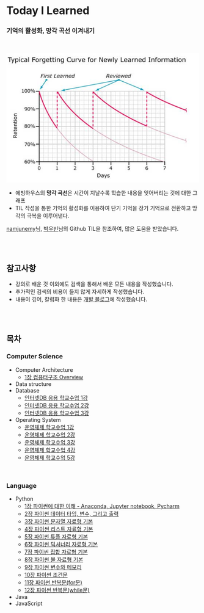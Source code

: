 # Today I Learned
### 기억의 활성화, 망각 곡선 이겨내기

<br>

<p align="center"><img src="img/Ebbinghaus_Graph.png"></img></p>

* 에빙하우스의 **망각 곡선**은 시간이 지날수록 학습한 내용을 잊어버리는 것에 대한 그래프
* TIL 작성을 통한 기억의 활성화를 이용하여 단기 기억을 장기 기억으로 전환하고 망각의 극복을 이루어낸다.

[namjunemy](https://github.com/namjunemy)님, [박우빈](https://github.com/wbluke)님의 Github TIL을 참조하여, 많은 도움을 받았습니다.

<br><br>

## 참고사항

* 강의로 배운 것 이외에도 검색을 통해서 배운 모든 내용을 작성했습니다.
* 추가적인 검색의 비용이 들지 않게 자세하게 작성했습니다.
* 내용이 깊어, 칼럼화 한 내용은 [개발 블로그](https://jae-yoon.tistory.com/)에 작성했습니다.

<br><br>


## 목차

### Computer Science

* Computer Architecture
  - [1장 컴퓨터구조 Overview](https://github.com/Shin-Jae-Yoon/TIL/blob/master/Computer%20Science/Computer%20Architecture/01_Computer_Architecture_Overview.md)
* Data structure
* Database
  - [인터넷DB 응용 학교수업 1강](https://github.com/Shin-Jae-Yoon/TIL/blob/master/Computer%20Science/Database/pukyong/2022.03.15.md)
  - [인터넷DB 응용 학교수업 2강](https://github.com/Shin-Jae-Yoon/TIL/blob/master/Computer%20Science/Database/pukyong/2022.03.22.md)
  - [인터넷DB 응용 학교수업 3강](https://github.com/Shin-Jae-Yoon/TIL/blob/master/Computer%20Science/Database/pukyong/2022.03.29.md)
* Operating System
  - [운영체제 학교수업 1강](https://github.com/Shin-Jae-Yoon/TIL/blob/master/Computer%20Science/Operating%20System/pukyong/2022.03.04(%EA%B8%88)%20-%201%EA%B0%95.md)
  - [운영체제 학교수업 2강](https://github.com/Shin-Jae-Yoon/TIL/blob/master/Computer%20Science/Operating%20System/pukyong/2022.03.10(%EB%AA%A9)%20-%202%EA%B0%95.md)
  - [운영체제 학교수업 3강](https://github.com/Shin-Jae-Yoon/TIL/blob/master/Computer%20Science/Operating%20System/pukyong/2022.03.11(%EA%B8%88)%20-%203%EA%B0%95.md)
  - [운영체제 학교수업 4강](https://github.com/Shin-Jae-Yoon/TIL/blob/master/Computer%20Science/Operating%20System/pukyong/2022.03.17(%EB%AA%A9)%20-%204%EA%B0%95.md)
  - [운영체제 학교수업 5강](https://github.com/Shin-Jae-Yoon/TIL/blob/master/Computer%20Science/Operating%20System/pukyong/2022.03.18(%EA%B8%88)%20-%205%EA%B0%95.md)

<br>

### Language

* Python
  - [1장 파이썬에 대한 이해 - Anaconda, Jupyter notebook, Pycharm](https://github.com/Shin-Jae-Yoon/TIL/tree/master/Language/Python/lecture/01_Python_intro.md)
  - [2장 파이썬 데이터 타입, 변수, 그리고 출력](https://github.com/Shin-Jae-Yoon/TIL/tree/master/Language/Python/lecture/02_Python_data_variable_print.md)
  - [3장 파이썬 문자열 자료형 기본](https://github.com/Shin-Jae-Yoon/TIL/tree/master/Language/Python/lecture/03_Python_string.md)
  - [4장 파이썬 리스트 자료형 기본](https://github.com/Shin-Jae-Yoon/TIL/tree/master/Language/Python/lecture/04_Python_list.md)
  - [5장 파이썬 튜플 자료형 기본](https://github.com/Shin-Jae-Yoon/TIL/tree/master/Language/Python/lecture/05_Python_tuple.md)
  - [6장 파이썬 딕셔너리 자료형 기본](https://github.com/Shin-Jae-Yoon/TIL/tree/master/Language/Python/lecture/06_Python_dictionary.md)
  - [7장 파이썬 집합 자료형 기본](https://github.com/Shin-Jae-Yoon/TIL/tree/master/Language/Python/lecture/07_Python_set.md)
  - [8장 파이썬 불 자료형 기본](https://github.com/Shin-Jae-Yoon/TIL/tree/master/Language/Python/lecture/08_Python_bool.md)
  - [9장 파이썬 변수와 메모리](https://github.com/Shin-Jae-Yoon/TIL/tree/master/Language/Python/lecture/09_Python_variable.md)
  - [10장 파이썬 조건문](https://github.com/Shin-Jae-Yoon/TIL/tree/master/Language/Python/lecture/10_Python_condition.md)
  - [11장 파이썬 반복문(for문)](https://github.com/Shin-Jae-Yoon/TIL/tree/master/Language/Python/lecture/11_Python_for.md)
  - [12장 파이썬 반복문(while문)](https://github.com/Shin-Jae-Yoon/TIL/tree/master/Language/Python/lecture/12_Python_while.md)
* Java
* JavaScript